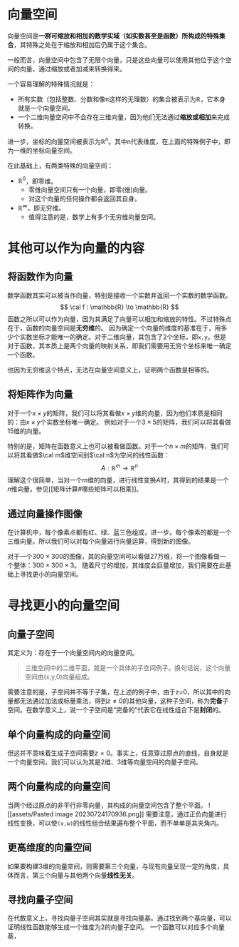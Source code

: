 # 向量空间
向量空间是**一群可缩放和相加的数学实域（如实数甚至是函数）所构成的特殊集合**，其特殊之处在于缩放和相加后仍属于这个集合。

一般而言，向量空间中包含了无限个向量，只是这些向量可以使用其他位于这个空间的向量，通过缩放或者加减来转换得来。


一个容易理解的特殊情况就是：
- 所有实数（包括整数、分数和像π这样的无理数）的集合被表示为$\mathbb{R}$，它本身就是一个向量空间。
- 一个二维向量空间中不会存在三维向量，因为他们无法通过**缩放或相加**来完成转换。

进一步，坐标的向量空间被表示为$\mathbb{R}^n$。其中n代表维度，在上面的特殊例子中，即为一维的坐标向量空间。

在此基础上，有两类特殊的向量空间：
- $\mathbb{R}^0$，即零维。
	- 零维向量空间只有一个向量，即零(维)向量。
	- 对这个向量的任何操作都会返回其自身。
- $\mathbb{R}^\infty$，即无穷维。
	- 值得注意的是，数学上有多个无穷维向量空间。

# 其他可以作为向量的内容
## 将函数作为向量
数学函数其实可以被当作向量，特别是接收一个实数并返回一个实数的数学函数。
$$
\cal f : \mathbb{R} \to \mathbb{R}
$$
函数之所以可以作为向量，因为其满足了向量可以相加和缩放的特性。不过特殊点在于，函数的向量空间是**无穷维**的。
因为确定一个向量的维度的基准在于，用多少个实数坐标才能唯一的确定。对于二维向量，其包含了2个坐标，即`x,y`。但是对于函数，其本质上是两个向量的映射关系，即我们需要用无穷个坐标来唯一确定一个函数。

也因为无穷维这个特点，无法在向量空间意义上，证明两个函数是相等的。


## 将矩阵作为向量
对于一个$x \times y$的矩阵，我们可以将其看做$x \times y$维的向量，因为他们本质是相同的：由$x \times y$个实数坐标唯一确定。
例如对于一个$3 \times 5$的矩阵，我们可以将其看做15维的向量。

特别的是，矩阵在函数意义上也可以被看做函数。对于一个$n \times m$的矩阵，我们可以将其看做$\cal m$维空间到$\cal n$为空间的线性函数：
$$
A : \mathbb{R}^m \to \mathbb{R}^n
$$
理解这个很简单，当对一个$m$维的向量，进行线性变换$A$时，其得到的结果是一个$n$维向量。参见[[矩阵计算#哪些矩阵可以相乘]]。

## 通过向量操作图像
在计算机中，每个像素点都有红、绿、蓝三色组成，进一步。每个像素的都是一个三维向量。所以我们可以对每个向量进行向量运算，得到新的图像。

对于一个$300 \times 300$的图像，其的向量空间可以看做27万维，将一个图像看做一个整体：$300 \times 300 \times 3$。
随着尺寸的增加，其维度会巨量增加，我们需要在此基础上寻找更小的向量空间。

# 寻找更小的向量空间
## 向量子空间
其定义为：存在于一个向量空间内的向量空间。
> 三维空间中的二维平面，就是一个具体的子空间例子。换句话说，这个向量空间由(x,y,0)向量组成。

需要注意的是，子空间并不等于子集，在上述的例子中，由于z=0，所以其中的向量都无法通过加法或标量乘法，得到$z \ne 0$的其他向量，这种子空间，称为**完备**子空间。在数学意义上，说一个子空间是“完备的”代表它在线性组合下是**封闭**的。

## 单个向量构成的向量空间
但这并不意味着生成子空间需要$z = 0$。事实上，任意穿过原点的直线，自身就是一个向量空间，我们可以认为其是2维、3维等向量空间的向量子空间。

## 两个向量构成的向量空间
当两个经过原点的非平行非零向量，其构成的向量空间包含了整个平面。
![[assets/Pasted image 20230724170936.png]]
需要注意，通过正负向量进行线性变换，可以使`(v,w)`的线性组合结果遍布整个平面，而不单单是其夹角内。

## 更高维度的向量空间
如果要构建3维的向量空间，则需要第三个向量，与现有向量呈现一定的角度，具体而言，第三个向量与其他两个向量**线性无关**。

## 寻找向量子空间
在代数意义上，寻找向量子空间其实就是寻找向量基。通过找到两个基向量，可以证明线性函数能够生成一个维度为2的向量子空间。
一个函数可以对应多个向量基，